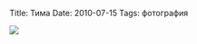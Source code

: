 Title: Тима
Date: 2010-07-15
Tags: фотография

<div class="text"><p><a href="http://www.flickr.com/photos/alexeypegov/4796458300/sizes/z/"><img src="http://farm5.static.flickr.com/4122/4796458300_c5ccee38be_z.jpg" /></a></p></div>